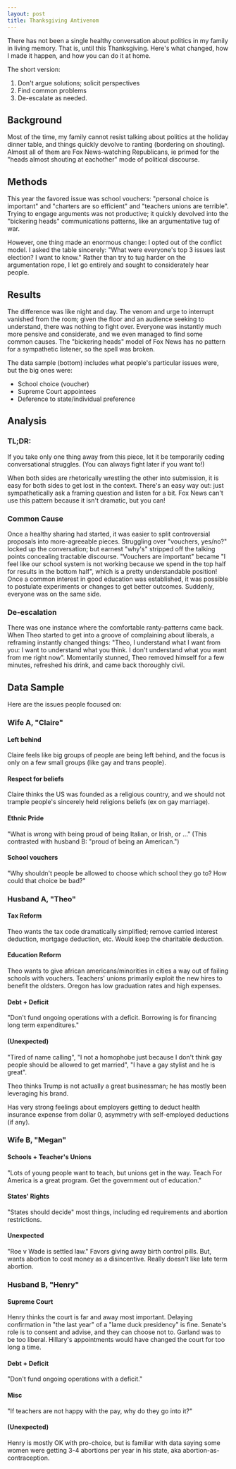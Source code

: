 ```yaml
---
layout: post
title: Thanksgiving Antivenom
---
```


There has not been a single healthy conversation about politics in my family in living memory.  That is, until this Thanksgiving.  Here's what changed, how I made it happen, and how you can do it at home.

The short version:

 1. Don't argue solutions; solicit perspectives
 2. Find common problems
 3. De-escalate as needed.

## Background

Most of the time, my family cannot resist talking about politics at the holiday dinner table, and things quickly devolve to ranting (bordering on shouting).  Almost all of them are Fox News-watching Republicans, ie primed for the "heads almost shouting at eachother" mode of political discourse.

## Methods

This year the favored issue was school vouchers: "personal choice is important" and "charters are so efficient" and "teachers unions are terrible".  Trying to engage arguments was not productive; it quickly devolved into the "bickering heads" communications patterns, like an argumentative tug of war.

However, one thing made an enormous change: I opted out of the conflict model.  I asked the table sincerely: "What were everyone's top 3 issues last election?  I want to know."  Rather than try to tug harder on the argumentation rope, I let go entirely and sought to considerately hear people.

## Results

The difference was like night and day.  The venom and urge to interrupt vanished from the room; given the floor and an audience seeking to understand, there was nothing to fight over.  Everyone was instantly much more pensive and considerate, and we even managed to find some common causes.  The "bickering heads" model of Fox News has no pattern for a sympathetic listener, so the spell was broken.

The data sample (bottom) includes what people's particular issues were, but the big ones were:

 * School choice (voucher)
 * Supreme Court appointees
 * Deference to state/individual preference

## Analysis

### TL;DR:

If you take only one thing away from this piece, let it be temporarily ceding conversational struggles.  (You can always fight later if you want to!)

When both sides are rhetorically wrestling the other into submission, it is easy for both sides to get lost in the context.  There's an easy way out: just sympathetically ask a framing question and listen for a bit.  Fox News can't use this pattern because it isn't dramatic, but you can!

### Common Cause

Once a healthy sharing had started, it was easier to split controversial proposals into more-agreeable pieces.  Struggling over "vouchers, yes/no?" locked up the conversation; but earnest "why's" stripped off the talking points concealing tractable discourse.  "Vouchers are important" became "I feel like our school system is not working because we spend in the top half for results in the bottom half", which is a pretty understandable position!  Once a common interest in good education was established, it was possible to postulate experiments or changes to get better outcomes.  Suddenly, everyone was on the same side.

### De-escalation

There was one instance where the comfortable ranty-patterns came back.  When Theo started to get into a groove of complaining about liberals, a reframing instantly changed things: "Theo, I understand what I want from you: I want to understand what you think.  I don't understand what you want from me right now".  Momentarily stunned, Theo removed himself for a few minutes, refreshed his drink, and came back thoroughly civil.

## Data Sample

Here are the issues people focused on:

### Wife A, "Claire"

#### Left behind

Claire feels like big groups of people are being left behind, and the focus is only on a few small groups (like gay and trans people).

#### Respect for beliefs

Claire thinks the US was founded as a religious country, and we should not trample people's sincerely held religions beliefs (ex on gay marriage).

#### Ethnic Pride

"What is wrong with being proud of being Italian, or Irish, or ..."  (This contrasted with husband B: "proud of being an American.")

#### School vouchers

"Why shouldn't people be allowed to choose which school they go to?  How could that choice be bad?"

### Husband A, "Theo"

#### Tax Reform

Theo wants the tax code dramatically simplified; remove carried interest deduction, mortgage deduction, etc.  Would keep the charitable deduction.

#### Education Reform

Theo wants to give african americans/minorities in cities a way out of failing schools with vouchers. Teachers' unions primarily exploit the new hires to benefit the oldsters.  Oregon has low graduation rates and high expenses.

#### Debt + Deficit

"Don't fund ongoing operations with a deficit.  Borrowing is for financing long term expenditures."

#### (Unexpected)

"Tired of name calling", "I not a homophobe just because I don't think gay people should be allowed to get married", "I have a gay stylist and he is great".

Theo thinks Trump is not actually a great businessman; he has mostly been leveraging his brand.

Has very strong feelings about employers getting to deduct health insurance expense from dollar 0, asymmetry with self-employed deductions (if any).

### Wife B, "Megan"

#### Schools + Teacher's Unions

"Lots of young people want to teach, but unions get in the way.  Teach For America is a great program.  Get the government out of education."

#### States' Rights

"States should decide" most things, including ed requirements and abortion restrictions.

#### Unexpected

"Roe v Wade is settled law."  Favors giving away birth control pills.  But, wants abortion to cost money as a disincentive.  Really doesn't like late term abortion.

### Husband B, "Henry"

#### Supreme Court

Henry thinks the court is far and away most important.  Delaying confirmation in "the last year" of a "lame duck presidency" is fine.  Senate's role is to consent and advise, and they can choose not to.  Garland was to be too liberal.  Hillary's appointments would have changed the court for too long a time.

#### Debt + Deficit

"Don't fund ongoing operations with a deficit."

#### Misc

"If teachers are not happy with the pay, why do they go into it?"

#### (Unexpected)

Henry is mostly OK with pro-choice, but is familiar with data saying some women were getting 3-4 abortions per year in his state, aka abortion-as-contraception.

